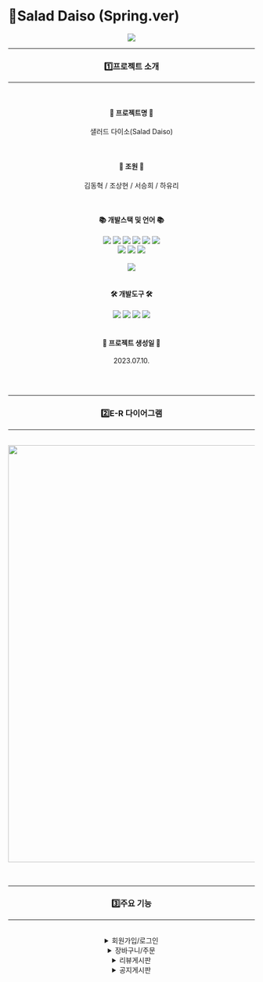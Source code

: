 # 🥗Salad Daiso (Spring.ver)

<div align='center'>
  <img src="https://capsule-render.vercel.app/api?type=waving&color=0:4ECA8C,100:ADFF2F&height=200&section=header&text=Team&nbsp;project&nbsp;(Spring.ver)&fontSize=40&fontAlignY=38" />
</div>

<div align='center'>
  <hr/><h3>1️⃣프로젝트 소개</h3><hr/>
  <br/>
  <h4>🥗 프로젝트명 🥗</h4>
  <p>샐러드 다이소(Salad Daiso)</p>
  <br/>
  <h4>🌟 조원 🌟</h4>
  <p>김동혁 / 조상현 / 서승희 / 하유리</p>
</div>
<br/>

<div align='center'>
    <h4>📚 개발스택 및 언어 📚</h4>
    <div>
      <div align="center">
      	<img src="https://img.shields.io/badge/Java-007396?style=flat&logo=Conda-Forge&logoColor=white" />
        <img src="https://img.shields.io/badge/Spring-6DB33F?style=flat&logo=Spring&logoColor=white" />
      	<img src="https://img.shields.io/badge/JavaScript-F7DF1E?style=flat&logo=JavaScript&logoColor=white" />
      	<img src="https://img.shields.io/badge/jQuery-0769AD?style=flat&logo=jQuery&logoColor=white" />
        <img src="https://img.shields.io/badge/Mybatis-000000?style=flat&logo=Fluentd&logoColor=white" />
      	<img src="https://img.shields.io/badge/Oracle-F80000?style=flat&logo=Oracle&logoColor=white" />
      	<br>
        <img src="https://img.shields.io/badge/HTML5-E34F26?style=flat&logo=HTML5&logoColor=white" />
      	<img src="https://img.shields.io/badge/CSS3-1572B6?style=flat&logo=CSS3&logoColor=white" />
      	<img src="https://img.shields.io/badge/Bootstrap-7952B3?style=flat&logo=Bootstrap&logoColor=white" />
      </div>
      <br/>
      <div align='center'>
        <img src="https://github-readme-stats.vercel.app/api/top-langs/?username=hayuri90&layout=compact">
      </div>
    </div>
    <br/>
    <h4>🛠 개발도구 🛠</h4>
    <img src="https://img.shields.io/badge/Eclipse%20IDE-2C2255?style=flat&logo=EclipseIDE&logoColor=white" />
    <img src="https://img.shields.io/badge/Tomcat-F8DC75?style=flat&logo=ApacheTomcat&logoColor=white" />
    <img src="https://img.shields.io/badge/GitHub-181717?style=flat&logo=GitHub&logoColor=white" />
    <img src="https://img.shields.io/badge/Notion-333317?style=flat&logo=Notion&logoColor=white" />
</div>
<br/>

<div align='center'>
  <h4>📆 프로젝트 생성일 📆</h4>
  <p>2023.07.10.</p>
</div>
<br/><br/>

<div align='center'>
  <hr/><h3>2️⃣E-R 다이어그램</h3><hr/>
  <br/>
  <img src="https://github.com/hayuri90/saladdaiso/assets/121767145/fb143583-1039-4ceb-89cb-73ad64355df3" width="850">
</div>
<br/><br/>

<div align='center'>
  <hr/><h3>3️⃣주요 기능</h3><hr/>
  <br/>
  <details>
    <summary>회원가입/로그인</summary>
    <div markdown="1">
      <br/>
      <img src="https://img.shields.io/badge/회원가입(문자메시지 인증)-FFFF00?style=flat" /><br/>
      <img src="https://github.com/hayuri90/saladdaiso/assets/121767145/47f2239e-2d4d-4e9c-a100-233ef65d9f97" width="850">
      <br/><br/><br/>
      <img src="https://img.shields.io/badge/로그인-FFFF00?style=flat" /><br/>
      <img src="https://github.com/hayuri90/saladdaiso/assets/121767145/0cfdefb9-6e43-4739-a088-274c8b58800a" width="850">
    </div>
    <br/><br/>
  </details>
  <details>
    <summary>장바구니/주문</summary>
    <div markdown="1">
      <br/>
      <img src="https://img.shields.io/badge/세트상품 담기-FFFF00?style=flat" /><br/>
      <img src="https://github.com/hayuri90/saladdaiso/assets/121767145/89b6eb0c-f030-4881-aa15-897f437446b7" width="850">
      <br/><br/><br/>
      <img src="https://img.shields.io/badge/개별재료 담기/장바구니-FFFF00?style=flat" /><br/>
      <img src="https://github.com/startDev01/Salad/assets/97159362/c2f27482-c738-4ba2-8cb3-29364e74c0a1" width="850">
      <br/><br/><br/>
      <img src="https://img.shields.io/badge/주문/주문내역 확인-FFFF00?style=flat" /><br/>
      <img src="https://github.com/startDev01/Salad/assets/97159362/6a70a94b-f8df-4129-a41c-25f44ac82ac7" width="850"><br/>
    </div>
    <br/><br/>
  </details>
  <details>
    <summary>리뷰게시판</summary>
    <div markdown="1">
      <br/>
      <img src="https://img.shields.io/badge/게시물 작성(첨부파일 업로드)-FFFF00?style=flat" /><br/>
      <img src="https://github.com/hayuri90/saladdaiso/assets/121767145/272fa652-362a-4101-bba2-c89bbd30bc95" width="850">
      <br/><br/><br/>
      <img src="https://img.shields.io/badge/답글 작성/계층형게시판-FFFF00?style=flat" /><br/>
      <img src="https://github.com/hayuri90/saladdaiso/assets/121767145/cb522b72-ec7d-467e-94cd-48b9da4d95bc" width="850">
      <br/><br/><br/>
      <img src="https://img.shields.io/badge/게시물 수정/삭제-FFFF00?style=flat" /><br/>
      <img src="https://github.com/hayuri90/saladdaiso/assets/121767145/e80cb37e-39af-4f77-8a6e-82fa3965fc21" width="850"><br/>
      <img src="https://github.com/hayuri90/saladdaiso/assets/121767145/b5513245-edc5-4d22-9e61-6a6c8952d14f" width="850">
      <br/><br/><br/>
      <img src="https://img.shields.io/badge/검색 기능-FFFF00?style=flat" /><br/>
      <img src="https://blog.kakaocdn.net/dn/OCXyT/btsykmKaIY2/GI9uK6h2i4gDV8PgFlAjb0/img.gif" width="850">
    </div>
    <br/><br/>
  </details>
  <details>
    <summary>공지게시판</summary>
    <div markdown="1">
      <br/>
      <img src="https://img.shields.io/badge/게시물 작성(첨부파일 업로드)-FFFF00?style=flat" /><br/>
      <img src="https://github.com/hayuri90/saladdaiso/assets/121767145/a5044849-6eda-41f8-aaf3-41f156f298ac" width="850">
      <br/>
      <br/>
      <img src="https://img.shields.io/badge/게시물 수정/삭제-FFFF00?style=flat" /><br/>
      <img src="" width="850">
    </div>
    <br/><br/>
  </details>
  <br/><br/><br/>
</div>